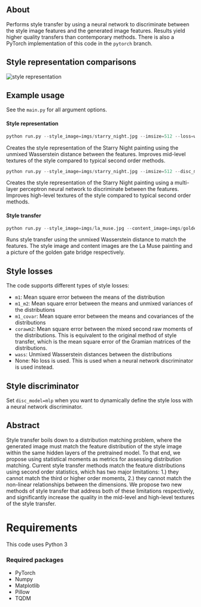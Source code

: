 ## About
Performs style transfer by using a neural network to discriminate between the style image features and the generated image features. Results yield higher quality transfers than contemporary methods.
There is also a PyTorch implementation of this code in the `pytorch` branch. 

## Style representation comparisons
![style representation](imgs/style_rep.png)

## Example usage
See the `main.py` for all argument options.

#### Style representation
```python
python run.py --style_image=imgs/starry_night.jpg --imsize=512 --loss=wass 
```
Creates the style representation of the Starry Night painting using the unmixed Wasserstein distance between the features.
Improves mid-level textures of the style compared to typical second order methods.

```python
python run.py --style_image=imgs/starry_night.jpg --imsize=512 --disc_model=mlp 
```
Creates the style representation of the Starry Night painting using a multi-layer perceptron neural network to discriminate between the features.
Improves high-level textures of the style compared to typical second order methods.

#### Style transfer
```python
python run.py --style_image=imgs/la_muse.jpg --content_image=imgs/golden_gate.jpg --imsize=512 --loss=wass
```
Runs style transfer using the unmixed Wasserstein distance to match the features. 
The style image and content images are the La Muse painting and a picture of the golden gate bridge respectively. 

## Style losses
The code supports different types of style losses:
* `m1`: Mean square error between the means of the distribution
* `m1_m2`: Mean square error between the means and unmixed variances of the distributions
* `m1_covar`: Mean square error between the means and covariances of the distributions 
* `corawm2`: Mean square error between the mixed second raw moments of the distributions. 
This is equivalent to the original method of style transfer, which is the mean square error of the Gramian matrices of the distributions.
* `wass`: Unmixed Wasserstein distances between the distributions
* None: No loss is used. This is used when a neural network discriminator is used instead.

## Style discriminator
Set `disc_model=mlp` when you want to dynamically define the style loss with a neural network discriminator. 

## Abstract
Style transfer boils down to a distribution matching problem, where the generated image must match the feature 
distribution of the style image within the same hidden layers of the pretrained model. To that end, we propose using 
statistical moments as metrics for assessing distribution matching. Current style transfer methods match the feature 
distributions using second order statistics, which has two major limitations: 1.) they cannot match the third or higher 
order moments, 2.) they cannot match the non-linear relationships between the dimensions. 
We propose two new methods of style transfer that address both of these limitations respectively, 
and significantly increase the quality in the mid-level and high-level textures of the style transfer.

# Requirements
This code uses Python 3

### Required packages
* PyTorch
* Numpy
* Matplotlib
* Pillow
* TQDM

